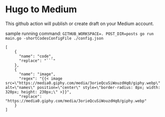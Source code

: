 # Hugo to Medium

This github action will publish or create draft on your Medium account.

sample running command:
`GITHUB_WORKSPACE=. POST_DIR=posts go run main.go -shortCodesConfigFile ./config.json`

````
[
    {
      "name": "code",
      "replace": "```"
    },
    {
      "name": "image",
      "regex": "{{< image src=\"https://media0.giphy.com/media/3orieQcuSiWouzdHq0/giphy.webp\" alt=\"names\" position=\"center\" style=\"border-radius: 8px; width: 320px; height: 230px;\" >}}",
      "replace": "https://media0.giphy.com/media/3orieQcuSiWouzdHq0/giphy.webp"
    }
]
````
